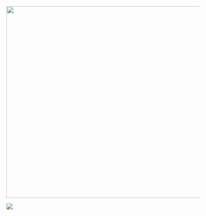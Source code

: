<p align="center"><img width="1024" height="500" src="https://user-images.githubusercontent.com/22344498/190833731-354cce04-c310-45ae-b411-bbf7ab17b51d.gif"/>

![](https://komarev.com/ghpvc/?username=ucwong&&style=flat-square&label=VIEWS)
